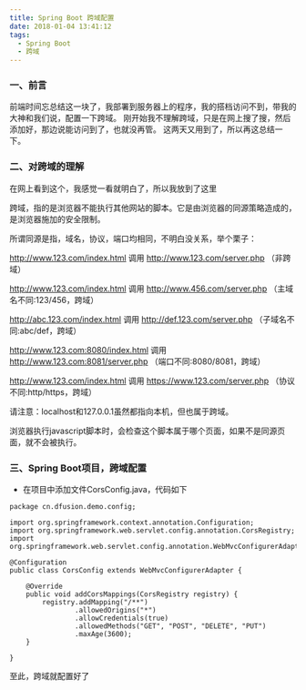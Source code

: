 ```yaml
---
title: Spring Boot 跨域配置
date: 2018-01-04 13:41:12
tags:
  - Spring Boot
  - 跨域
---
```


### 一、前言

前端时间忘总结这一块了，我部署到服务器上的程序，我的搭档访问不到，带我的大神和我们说，配置一下跨域。
刚开始我不理解跨域，只是在网上搜了搜，然后添加好，那边说能访问到了，也就没再管。
这两天又用到了，所以再这总结一下。

<!-- more -->

### 二、对跨域的理解

在网上看到这个，我感觉一看就明白了，所以我放到了这里

跨域，指的是浏览器不能执行其他网站的脚本。它是由浏览器的同源策略造成的，是浏览器施加的安全限制。

所谓同源是指，域名，协议，端口均相同，不明白没关系，举个栗子：

http://www.123.com/index.html 调用 http://www.123.com/server.php （非跨域）

http://www.123.com/index.html 调用 http://www.456.com/server.php （主域名不同:123/456，跨域）

http://abc.123.com/index.html 调用 http://def.123.com/server.php （子域名不同:abc/def，跨域）

http://www.123.com:8080/index.html 调用 http://www.123.com:8081/server.php （端口不同:8080/8081，跨域）

http://www.123.com/index.html 调用 https://www.123.com/server.php （协议不同:http/https，跨域）

请注意：localhost和127.0.0.1虽然都指向本机，但也属于跨域。

浏览器执行javascript脚本时，会检查这个脚本属于哪个页面，如果不是同源页面，就不会被执行。

### 三、Spring Boot项目，跨域配置

* 在项目中添加文件CorsConfig.java，代码如下

```
package cn.dfusion.demo.config;

import org.springframework.context.annotation.Configuration;
import org.springframework.web.servlet.config.annotation.CorsRegistry;
import org.springframework.web.servlet.config.annotation.WebMvcConfigurerAdapter;

@Configuration
public class CorsConfig extends WebMvcConfigurerAdapter {

    @Override
    public void addCorsMappings(CorsRegistry registry) {
        registry.addMapping("/**")
                .allowedOrigins("*")
                .allowCredentials(true)
                .allowedMethods("GET", "POST", "DELETE", "PUT")
                .maxAge(3600);
    }

}

```

至此，跨域就配置好了
